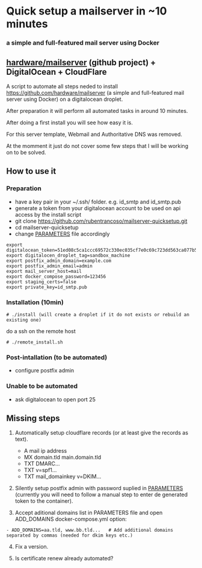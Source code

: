 # Quick setup a mailserver in ~10 minutes
### a simple and full-featured mail server using Docker
## [hardware/mailserver](https://github.com/hardware/mailserver) (github project) + DigitalOcean + CloudFlare

A script to automate all steps neded to install https://github.com/hardware/mailserver (a simple and full-featured mail server using Docker) on a digitalocean droplet.

After preparation it will perform all automated tasks in around 10 minutes.

After doing a first install you will see how easy it is.

For this server template, Webmail and Authoritative DNS was removed.

At the momment it just do not cover some few steps that I will be working on to be solved.

## How to use it

### Preparation

- have a key pair in your ~/.ssh/ folder. e.g. id_smtp and id_smtp.pub
- generate a token from your digitalocean account to be used on api access by the install script
- git clone https://github.com/rubentrancoso/mailserver-quicksetup.git
- cd mailserver-quicksetup
- change [PARAMETERS](PARAMETERS) file accordingly

```
export digitalocean_token=51ed08c5ca1ccc69572c330ec035cf7e0c69c723dd563ca077b51d2cbf6ba066
export digitalocen_droplet_tag=sandbox_machine
export postfix_admin_domain=example.com
export postfix_admin_email=admin
export mail_server_host=mail
export docker_compose_password=123456
export staging_certs=false
export private_key=id_smtp.pub
```

### Installation (10min)
```
# ./install (will create a droplet if it do not exists or rebuild an existing one)
```

do a ssh on the remote host

```
# ./remote_install.sh
```
### Post-intallation (to be automated)

- configure postfix admin

### Unable to be automated

- ask digitalocean to open port 25

## Missing steps

1. Automatically setup cloudflare records (or at least give the records as text).

   - A mail ip address
   - MX domain.tld main.domain.tld
   - TXT DMARC...
   - TXT v=spf1...
   - TXT mail_domainkey v=DKIM...
   
2. Silently setup postfix admin with password suplied in [PARAMETERS](PARAMETERS) (currently you will need to follow a manual step to enter de generated token to the container).

3. Accept aditional domains list in PARAMETERS file and open ADD_DOMAINS docker-compose.yml option:
```
- ADD_DOMAINS=aa.tld, www.bb.tld...   # Add additional domains separated by commas (needed for dkim keys etc.)
```

4. Fix a version.

5. Is certificate renew already automated?

